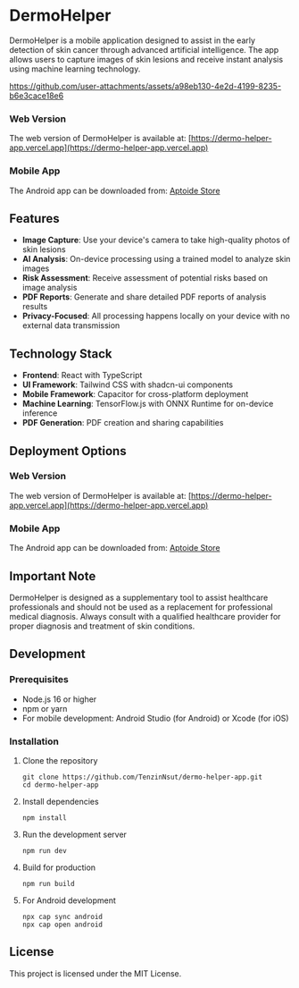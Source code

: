 # DermoHelper

DermoHelper is a mobile application designed to assist in the early detection of skin cancer through advanced artificial intelligence. The app allows users to capture images of skin lesions and receive instant analysis using machine learning technology.



https://github.com/user-attachments/assets/a98eb130-4e2d-4199-8235-b6e3cace18e6



### Web Version
The web version of DermoHelper is available at:
[https://dermo-helper-app.vercel.app](https://dermo-helper-app.vercel.app)

### Mobile App
The Android app can be downloaded from:
[Aptoide Store](https://dermo-helper.en.aptoide.com/)


## Features

- **Image Capture**: Use your device's camera to take high-quality photos of skin lesions
- **AI Analysis**: On-device processing using a trained model to analyze skin images
- **Risk Assessment**: Receive assessment of potential risks based on image analysis
- **PDF Reports**: Generate and share detailed PDF reports of analysis results
- **Privacy-Focused**: All processing happens locally on your device with no external data transmission

## Technology Stack

- **Frontend**: React with TypeScript
- **UI Framework**: Tailwind CSS with shadcn-ui components
- **Mobile Framework**: Capacitor for cross-platform deployment
- **Machine Learning**: TensorFlow.js with ONNX Runtime for on-device inference
- **PDF Generation**: PDF creation and sharing capabilities

## Deployment Options

### Web Version

The web version of DermoHelper is available at:
[https://dermo-helper-app.vercel.app](https://dermo-helper-app.vercel.app)

### Mobile App

The Android app can be downloaded from:
[Aptoide Store](https://dermo-helper.en.aptoide.com/)

## Important Note

DermoHelper is designed as a supplementary tool to assist healthcare professionals and should not be used as a replacement for professional medical diagnosis. Always consult with a qualified healthcare provider for proper diagnosis and treatment of skin conditions.

## Development

### Prerequisites

- Node.js 16 or higher
- npm or yarn
- For mobile development: Android Studio (for Android) or Xcode (for iOS)

### Installation

1. Clone the repository
   ```
   git clone https://github.com/TenzinNsut/dermo-helper-app.git
   cd dermo-helper-app
   ```

2. Install dependencies
   ```
   npm install
   ```

3. Run the development server
   ```
   npm run dev
   ```

4. Build for production
   ```
   npm run build
   ```

5. For Android development
   ```
   npx cap sync android
   npx cap open android
   ```

## License

This project is licensed under the MIT License.
